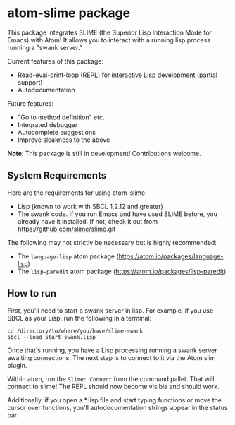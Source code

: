 # atom-slime package

This package integrates SLIME (the Superior Lisp Interaction Mode for Emacs) with Atom! It allows you to interact with a running lisp process running a "swank server."

Current features of this package:

- Read-eval-print-loop (REPL) for interactive Lisp development (partial support)
- Autodocumentation

Future features:
- "Go to method definition" etc.
- Integrated debugger
- Autocomplete suggestions
- Improve sleakness to the above

**Note**: This package is still in development! Contributions welcome.

System Requirements
-------------------
Here are the requirements for using atom-slime:

- Lisp (known to work with SBCL 1.2.12 and greater)
- The swank code. If you run Emacs and have used SLIME before, you already have it installed. If not, check it out from https://github.com/slime/slime.git

The following may not strictly be necessary but is highly recommended:
- The `language-lisp` atom package (https://atom.io/packages/language-lisp)
- The `lisp-paredit` atom package (https://atom.io/packages/lisp-paredit)

How to run
------------

First, you'll need to start a swank server in lisp. For example, if you use SBCL as your Lisp, run the following in a terminal:

```
cd /directory/to/where/you/have/slime-swank
sbcl --load start-swank.lisp
```

Once that's running, you  have a Lisp processing running a swank server awaiting connections. The next step is to connect to it via the Atom slim plugin.

Within atom, run the `Slime: Connect` from the command pallet. That will connect to slime! The REPL should now become visible and should work.

Additionally, if you open a *.lisp file and start typing functions or move the cursor over functions, you'll autodocumentation strings appear in the status bar.
